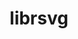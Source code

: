 ---
title: "librsvg"
layout: cache
categories: [package, develop]
meta: {"compilers": ["gcc@11.4.0"], "num_specs": 21, "num_specs_by_stack": {"root": 21}, "oss": ["ubuntu22.04"], "platforms": ["linux"], "stacks": ["root"], "targets": ["x86_64_v3"], "versions": ["2.58.2"]}
spec_details: [{"compiler": "gcc@11.4.0", "hash": "3xshsndysuk5idgjbbwiicpiesbniij5", "os": "ubuntu22.04", "platform": "linux", "size": "-", "stacks": ["root"], "target": "x86_64_v3", "variants": ["build_system=autotools", "~doc"], "versions": ["2.58.2"]}, {"compiler": "gcc@11.4.0", "hash": "4plsunqopzsfd5wilxwjztiz5ln7mwbj", "os": "ubuntu22.04", "platform": "linux", "size": "-", "stacks": ["root"], "target": "x86_64_v3", "variants": ["build_system=autotools", "~doc"], "versions": ["2.58.2"]}, {"compiler": "gcc@11.4.0", "hash": "bl4ei5uhqp6tfnqxhlnrihf4dqeetde7", "os": "ubuntu22.04", "platform": "linux", "size": "-", "stacks": ["root"], "target": "x86_64_v3", "variants": ["build_system=autotools", "~doc"], "versions": ["2.58.2"]}, {"compiler": "gcc@11.4.0", "hash": "djpfljxktp7o2pniq7dc54yhgmt6ijwi", "os": "ubuntu22.04", "platform": "linux", "size": "-", "stacks": ["root"], "target": "x86_64_v3", "variants": ["build_system=autotools", "~doc"], "versions": ["2.58.2"]}, {"compiler": "gcc@11.4.0", "hash": "i7k5fp7noyqpf4gjqun6uco5h3auubff", "os": "ubuntu22.04", "platform": "linux", "size": "-", "stacks": ["root"], "target": "x86_64_v3", "variants": ["build_system=autotools", "~doc"], "versions": ["2.58.2"]}, {"compiler": "gcc@11.4.0", "hash": "ihqn5cxoq3rwolvch6my4vybvekjeupq", "os": "ubuntu22.04", "platform": "linux", "size": "-", "stacks": ["root"], "target": "x86_64_v3", "variants": ["build_system=autotools", "~doc"], "versions": ["2.58.2"]}, {"compiler": "gcc@11.4.0", "hash": "muy6kmfd5grfbeegzegihdxwyog4tjzv", "os": "ubuntu22.04", "platform": "linux", "size": "-", "stacks": ["root"], "target": "x86_64_v3", "variants": ["build_system=autotools", "~doc"], "versions": ["2.58.2"]}, {"compiler": "gcc@11.4.0", "hash": "nancmzeslaswdc7qox76gdmmtcj7ounb", "os": "ubuntu22.04", "platform": "linux", "size": "-", "stacks": ["root"], "target": "x86_64_v3", "variants": ["build_system=autotools", "~doc"], "versions": ["2.58.2"]}, {"compiler": "gcc@11.4.0", "hash": "nvn2sszlqrgcmyn66f6atodakjwtsgjc", "os": "ubuntu22.04", "platform": "linux", "size": "-", "stacks": ["root"], "target": "x86_64_v3", "variants": ["build_system=autotools", "~doc"], "versions": ["2.58.2"]}, {"compiler": "gcc@11.4.0", "hash": "qcd2h2ivve3hnkcmyepydxnfg4fh7wwb", "os": "ubuntu22.04", "platform": "linux", "size": "-", "stacks": ["root"], "target": "x86_64_v3", "variants": ["build_system=autotools", "~doc"], "versions": ["2.58.2"]}, {"compiler": "gcc@11.4.0", "hash": "rgkije3qhyqebug7fn4zaqlqrwiupgbw", "os": "ubuntu22.04", "platform": "linux", "size": "-", "stacks": ["root"], "target": "x86_64_v3", "variants": ["build_system=autotools", "~doc"], "versions": ["2.58.2"]}, {"compiler": "gcc@11.4.0", "hash": "ri5v4gjiwcn5f2hrta3nh4zzb2vdfjmv", "os": "ubuntu22.04", "platform": "linux", "size": "-", "stacks": ["root"], "target": "x86_64_v3", "variants": ["build_system=autotools", "~doc"], "versions": ["2.58.2"]}, {"compiler": "gcc@11.4.0", "hash": "sivolcyckeuvmzsuigapzwxjuaoktvyr", "os": "ubuntu22.04", "platform": "linux", "size": "-", "stacks": ["root"], "target": "x86_64_v3", "variants": ["build_system=autotools", "~doc"], "versions": ["2.58.2"]}, {"compiler": "gcc@11.4.0", "hash": "sqru4vzxqmb7gbqyeud54qppyadm5igp", "os": "ubuntu22.04", "platform": "linux", "size": "-", "stacks": ["root"], "target": "x86_64_v3", "variants": ["build_system=autotools", "~doc"], "versions": ["2.58.2"]}, {"compiler": "gcc@11.4.0", "hash": "tgw5k6bhh4vxdbldejparxa7q4zus2an", "os": "ubuntu22.04", "platform": "linux", "size": "-", "stacks": ["root"], "target": "x86_64_v3", "variants": ["build_system=autotools", "~doc"], "versions": ["2.58.2"]}, {"compiler": "gcc@11.4.0", "hash": "uh73qze6znqrrdwd73hpktxehijqn72r", "os": "ubuntu22.04", "platform": "linux", "size": "-", "stacks": ["root"], "target": "x86_64_v3", "variants": ["build_system=autotools", "~doc"], "versions": ["2.58.2"]}, {"compiler": "gcc@11.4.0", "hash": "vv56a7cu4llyliarxqtlpggvir247sep", "os": "ubuntu22.04", "platform": "linux", "size": "-", "stacks": ["root"], "target": "x86_64_v3", "variants": ["build_system=autotools", "~doc"], "versions": ["2.58.2"]}, {"compiler": "gcc@11.4.0", "hash": "whbqjtn443liwvggjgy6fu2zbxhdajas", "os": "ubuntu22.04", "platform": "linux", "size": "-", "stacks": ["root"], "target": "x86_64_v3", "variants": ["build_system=autotools", "~doc"], "versions": ["2.58.2"]}, {"compiler": "gcc@11.4.0", "hash": "wzpsnjyx7n6ambprple2uifv3kace52x", "os": "ubuntu22.04", "platform": "linux", "size": "-", "stacks": ["root"], "target": "x86_64_v3", "variants": ["build_system=autotools", "~doc"], "versions": ["2.58.2"]}, {"compiler": "gcc@11.4.0", "hash": "x27jo74encjyexvbs7h4jtqsba6rnfc6", "os": "ubuntu22.04", "platform": "linux", "size": "-", "stacks": ["root"], "target": "x86_64_v3", "variants": ["build_system=autotools", "~doc"], "versions": ["2.58.2"]}, {"compiler": "gcc@11.4.0", "hash": "ywdjoh3vtvyxybrf5xyhxessiihiuwky", "os": "ubuntu22.04", "platform": "linux", "size": "-", "stacks": ["root"], "target": "x86_64_v3", "variants": ["build_system=autotools", "~doc"], "versions": ["2.58.2"]}]
---